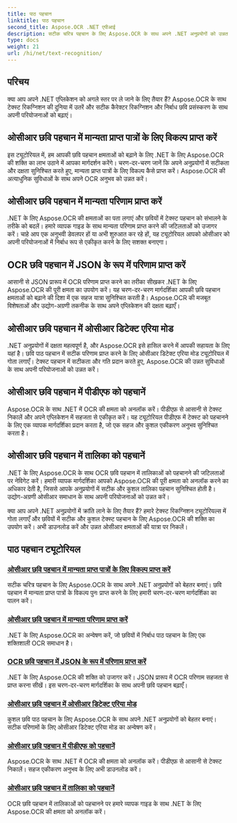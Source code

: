 ```yaml
---
title: पाठ पहचान
linktitle: पाठ पहचान
second_title: Aspose.OCR .NET एपीआई
description: सटीक चरित्र पहचान के लिए Aspose.OCR के साथ अपने .NET अनुप्रयोगों को उन्नत करें। OCR छवि पहचान में विकल्प, परिणाम और JSON प्रारूप प्राप्त करने के लिए ट्यूटोरियल खोजें।
type: docs
weight: 21
url: /hi/net/text-recognition/
---
```

## परिचय

क्या आप अपने .NET एप्लिकेशन को अगले स्तर पर ले जाने के लिए तैयार हैं? Aspose.OCR के साथ टेक्स्ट रिकग्निशन की दुनिया में उतरें और सटीक कैरेक्टर रिकग्निशन और निर्बाध छवि प्रसंस्करण के साथ अपनी परियोजनाओं को बढ़ाएं।

## ओसीआर छवि पहचान में मान्यता प्राप्त पात्रों के लिए विकल्प प्राप्त करें

इस ट्यूटोरियल में, हम आपकी छवि पहचान क्षमताओं को बढ़ाने के लिए .NET के लिए Aspose.OCR की शक्ति का लाभ उठाने में आपका मार्गदर्शन करेंगे। चरण-दर-चरण जानें कि अपने अनुप्रयोगों में सटीकता और दक्षता सुनिश्चित करते हुए, मान्यता प्राप्त पात्रों के लिए विकल्प कैसे प्राप्त करें। Aspose.OCR की अत्याधुनिक सुविधाओं के साथ अपने OCR अनुभव को उन्नत करें।

## ओसीआर छवि पहचान में मान्यता परिणाम प्राप्त करें

.NET के लिए Aspose.OCR की क्षमताओं का पता लगाएं और छवियों में टेक्स्ट पहचान को संभालने के तरीके को बदलें। हमारे व्यापक गाइड के साथ मान्यता परिणाम प्राप्त करने की जटिलताओं को उजागर करें। चाहे आप एक अनुभवी डेवलपर हों या अभी शुरुआत कर रहे हों, यह ट्यूटोरियल आपको ओसीआर को अपनी परियोजनाओं में निर्बाध रूप से एकीकृत करने के लिए सशक्त बनाएगा।

## OCR छवि पहचान में JSON के रूप में परिणाम प्राप्त करें

आसानी से JSON प्रारूप में OCR परिणाम प्राप्त करने का तरीका सीखकर .NET के लिए Aspose.OCR की पूरी क्षमता का उपयोग करें। यह चरण-दर-चरण मार्गदर्शिका आपकी छवि पहचान क्षमताओं को बढ़ाने की दिशा में एक सहज यात्रा सुनिश्चित करती है। Aspose.OCR की मजबूत विशेषताओं और उद्योग-अग्रणी तकनीक के साथ अपने एप्लिकेशन की दक्षता बढ़ाएँ।

## ओसीआर छवि पहचान में ओसीआर डिटेक्ट एरिया मोड

.NET अनुप्रयोगों में दक्षता महत्वपूर्ण है, और Aspose.OCR इसे हासिल करने में आपकी सहायता के लिए यहां है। छवि पाठ पहचान में सटीक परिणाम प्राप्त करने के लिए ओसीआर डिटेक्ट एरिया मोड ट्यूटोरियल में गोता लगाएँ। टेक्स्ट पहचान में सटीकता और गति प्रदान करते हुए, Aspose.OCR की उन्नत सुविधाओं के साथ अपनी परियोजनाओं को उन्नत करें।

## ओसीआर छवि पहचान में पीडीएफ को पहचानें

Aspose.OCR के साथ .NET में OCR की क्षमता को अनलॉक करें। पीडीएफ़ से आसानी से टेक्स्ट निकालें और अपने एप्लिकेशन में सहजता से एकीकृत करें। यह ट्यूटोरियल पीडीएफ में टेक्स्ट को पहचानने के लिए एक व्यापक मार्गदर्शिका प्रदान करता है, जो एक सहज और कुशल एकीकरण अनुभव सुनिश्चित करता है।

## ओसीआर छवि पहचान में तालिका को पहचानें

.NET के लिए Aspose.OCR के साथ OCR छवि पहचान में तालिकाओं को पहचानने की जटिलताओं पर नेविगेट करें। हमारी व्यापक मार्गदर्शिका आपको Aspose.OCR की पूरी क्षमता को अनलॉक करने का अधिकार देती है, जिससे आपके अनुप्रयोगों में सटीक और कुशल तालिका पहचान सुनिश्चित होती है। उद्योग-अग्रणी ओसीआर समाधान के साथ अपनी परियोजनाओं को उन्नत करें।

क्या आप अपने .NET अनुप्रयोगों में क्रांति लाने के लिए तैयार हैं? हमारे टेक्स्ट रिकग्निशन ट्यूटोरियल्स में गोता लगाएँ और छवियों में सटीक और कुशल टेक्स्ट पहचान के लिए Aspose.OCR की शक्ति का उपयोग करें। अभी डाउनलोड करें और उन्नत ओसीआर क्षमताओं की यात्रा पर निकलें।
## पाठ पहचान ट्यूटोरियल
### [ओसीआर छवि पहचान में मान्यता प्राप्त पात्रों के लिए विकल्प प्राप्त करें](./get-choices-for-recognized-characters/)
सटीक चरित्र पहचान के लिए Aspose.OCR के साथ अपने .NET अनुप्रयोगों को बेहतर बनाएं। छवि पहचान में मान्यता प्राप्त पात्रों के विकल्प पुनः प्राप्त करने के लिए हमारी चरण-दर-चरण मार्गदर्शिका का पालन करें।
### [ओसीआर छवि पहचान में मान्यता परिणाम प्राप्त करें](./get-recognition-result/)
.NET के लिए Aspose.OCR का अन्वेषण करें, जो छवियों में निर्बाध पाठ पहचान के लिए एक शक्तिशाली OCR समाधान है।
### [OCR छवि पहचान में JSON के रूप में परिणाम प्राप्त करें](./get-result-as-json/)
.NET के लिए Aspose.OCR की शक्ति को उजागर करें। JSON प्रारूप में OCR परिणाम सहजता से प्राप्त करना सीखें। इस चरण-दर-चरण मार्गदर्शिका के साथ अपनी छवि पहचान बढ़ाएँ।
### [ओसीआर छवि पहचान में ओसीआर डिटेक्ट एरिया मोड](./ocr-detect-areas-mode/)
कुशल छवि पाठ पहचान के लिए Aspose.OCR के साथ अपने .NET अनुप्रयोगों को बेहतर बनाएं। सटीक परिणामों के लिए ओसीआर डिटेक्ट एरिया मोड का अन्वेषण करें।
### [ओसीआर छवि पहचान में पीडीएफ को पहचानें](./recognize-pdf/)
Aspose.OCR के साथ .NET में OCR की क्षमता को अनलॉक करें। पीडीएफ़ से आसानी से टेक्स्ट निकालें। सहज एकीकरण अनुभव के लिए अभी डाउनलोड करें।
### [ओसीआर छवि पहचान में तालिका को पहचानें](./recognize-table/)
OCR छवि पहचान में तालिकाओं को पहचानने पर हमारे व्यापक गाइड के साथ .NET के लिए Aspose.OCR की क्षमता को अनलॉक करें।
